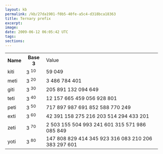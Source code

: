 ```yaml
---
layout: kb
permalink: /kb/27da1901-f0b5-40fe-a5c4-d318bca18363
title: Ternary prefix
excerpt:
image:
date: 2009-06-12 06:05:42 UTC
tags:
sections:
---
```


<table>
	<tr>
		<th>Name </th>
		<th>Base 3 </th>
		<td> Value </td>
	</tr>
	<tr>
		<td> kiti </td>
		<td> 3 <sup>10</sup> </td>
		<td> 59 049 </td>
	</tr>
	<tr>
		<td> meti </td>
		<td> 3 <sup>20</sup> </td>
		<td> 3 486 784 401 </td>
	</tr>
	<tr>
		<td> giti </td>
		<td> 3 <sup>30</sup> </td>
		<td> 205 891 132 094 649 </td>
	</tr>
	<tr>
		<td> teti </td>
		<td> 3 <sup>40</sup> </td>
		<td> 12 157 665 459 056 928 801 </td>
	</tr>
	<tr>
		<td> peti </td>
		<td> 3 <sup>50</sup> </td>
		<td> 717 897 987 691 852 588 770 249 </td>
	</tr>
	<tr>
		<td> exti </td>
		<td> 3 <sup>60</sup> </td>
		<td> 42 391 158 275 216 203 514 294 433 201 </td>
	</tr>
	<tr>
		<td> zeti </td>
		<td> 3 <sup>70</sup> </td>
		<td> 2 503 155 504 993 241 601 315 571 986 085 849 </td>
	</tr>
	<tr>
		<td> yoti </td>
		<td> 3 <sup>80</sup> </td>
		<td> 147 808 829 414 345 923 316 083 210 206 383 297 601 </td>
	</tr>
</table>
